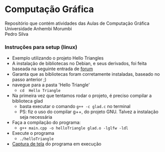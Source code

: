 # Computação Gráfica
Repositório que contém atividades das Aulas de Computação Gráfica <br>
Universidade Anhembi Morumbi <br>
Pedro Silva <br>

### Instruções para setup (linux)
- Exemplo utilizando o projeto Hello Triangles
- A instalação de bibliotecas no Debian, e seus derivados, foi feita baseada na seguinte entrada de [forum](https://askubuntu.com/questions/1186517/which-package-to-install-to-get-header-file-glad-h)
- Garanta que as bibliotecas foram corretamente instaladas, baseado no passo anterior ;)
- navegue para a pasta 'Hello Triangle'
    - `cd  Hello Triangle`
- Na primeira vez que tentamos rodar o projeto, é preciso compilar a biblioteca glad
    - basta executar o comando `g++ -c glad.c` no terminal
    - PS: fiz o uso do compilar g++, do projeto GNU. Talvez a instalação seja necessária
- Faça a compilação do programa:
    - `g++ main.cpp -o helloTriangle glad.o -lglfw -ldl`
- Execute o programa
    - `./helloTriangle`
- [Captura de tela](https://drive.google.com/file/d/1ALOuaXJpGXqMfhy_ls4_8Pk0tkjApoX3/view?usp=sharing) do programa em execução
